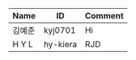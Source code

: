 | Name   | ID      | Comment |
| ------ | ------- | ------- |
| 김예준 | kyj0701 | Hi      |
| H Y L  | hy-kiera| RJD     |
